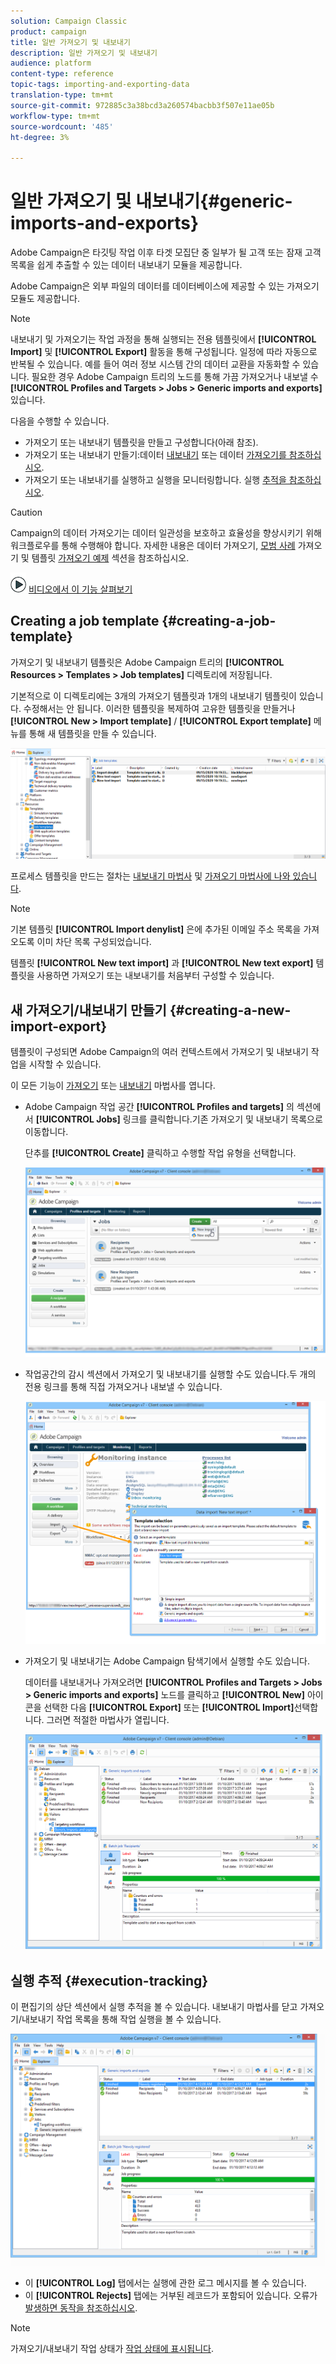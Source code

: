 ```yaml
---
solution: Campaign Classic
product: campaign
title: 일반 가져오기 및 내보내기
description: 일반 가져오기 및 내보내기
audience: platform
content-type: reference
topic-tags: importing-and-exporting-data
translation-type: tm+mt
source-git-commit: 972885c3a38bcd3a260574bacbb3f507e11ae05b
workflow-type: tm+mt
source-wordcount: '485'
ht-degree: 3%

---
```



# 일반 가져오기 및 내보내기{#generic-imports-and-exports}

Adobe Campaign은 타깃팅 작업 이후 타겟 모집단 중 일부가 될 고객 또는 잠재 고객 목록을 쉽게 추출할 수 있는 데이터 내보내기 모듈을 제공합니다.

Adobe Campaign은 외부 파일의 데이터를 데이터베이스에 제공할 수 있는 가져오기 모듈도 제공합니다.

>[!NOTE]
>
>내보내기 및 가져오기는 작업 과정을 통해 실행되는 전용 템플릿에서 **[!UICONTROL Import]** 및 **[!UICONTROL Export]** 활동을 통해 구성됩니다. 일정에 따라 자동으로 반복될 수 있습니다. 예를 들어 여러 정보 시스템 간의 데이터 교환을 자동화할 수 있습니다. 필요한 경우 Adobe Campaign 트리의 노드를 통해 가끔 가져오거나 내보낼 수 **[!UICONTROL Profiles and Targets > Jobs > Generic imports and exports]** 있습니다.

다음을 수행할 수 있습니다.

* 가져오기 또는 내보내기 템플릿을 만들고 구성합니다(아래 참조).
* 가져오기 또는 내보내기 만들기:데이터 [내보내기](../../platform/using/exporting-data.md) 또는 데이터 [가져오기를 참조하십시오](../../platform/using/importing-data.md).
* 가져오기 또는 내보내기를 실행하고 실행을 모니터링합니다. 실행 [추적을 참조하십시오](#execution-tracking).

>[!CAUTION]
>
>Campaign의 데이터 가져오기는 데이터 일관성을 보호하고 효율성을 향상시키기 위해 워크플로우를 통해 수행해야 합니다. 자세한 내용은 데이터 가져오기, [모범 사례](../../workflow/using/importing-data.md)[](../../workflow/using/importing-data.md#best-practices-when-importing-data) 가져오기 및 템플릿 [가져오기 예제](../../workflow/using/importing-data.md#setting-up-a-recurring-import) 섹션을 참조하십시오.

![](assets/do-not-localize/how-to-video.png) [비디오에서 이 기능 살펴보기](../../platform/using/exporting-and-importing-profiles.md#import-profiles-video)

## Creating a job template {#creating-a-job-template}

가져오기 및 내보내기 템플릿은 Adobe Campaign 트리의 **[!UICONTROL Resources > Templates > Job templates]** 디렉토리에 저장됩니다.

기본적으로 이 디렉토리에는 3개의 가져오기 템플릿과 1개의 내보내기 템플릿이 있습니다. 수정해서는 안 됩니다. 이러한 템플릿을 복제하여 고유한 템플릿을 만들거나 **[!UICONTROL New > Import template]** / **[!UICONTROL Export template]** 메뉴를 통해 새 템플릿을 만들 수 있습니다.

![](assets/s_ncs_user_export_wizard_template_create.png)

프로세스 템플릿을 만드는 절차는 [내보내기 마법사](../../platform/using/exporting-data.md#export-wizard) 및 [가져오기 마법사에 나와 있습니다](../../platform/using/importing-data.md#import-wizard).

>[!NOTE]
>
>기본 템플릿 **[!UICONTROL Import denylist]** 은에 추가된 이메일 주소 목록을 가져오도록 이미 차단 목록 구성되었습니다.
> 
>템플릿 **[!UICONTROL New text import]** 과 **[!UICONTROL New text export]** 템플릿을 사용하면 가져오기 또는 내보내기를 처음부터 구성할 수 있습니다.

## 새 가져오기/내보내기 만들기 {#creating-a-new-import-export}

템플릿이 구성되면 Adobe Campaign의 여러 컨텍스트에서 가져오기 및 내보내기 작업을 시작할 수 있습니다.

이 모든 기능이 [가져오기](../../platform/using/importing-data.md) 또는 [내보내기](../../platform/using/exporting-data.md#export-wizard) 마법사를 엽니다.

* Adobe Campaign 작업 공간 **[!UICONTROL Profiles and targets]** 의 섹션에서 **[!UICONTROL Jobs]** 링크를 클릭합니다.기존 가져오기 및 내보내기 목록으로 이동합니다.

   단추를 **[!UICONTROL Create]** 클릭하고 수행할 작업 유형을 선택합니다.

   ![](assets/s_ncs_user_import_from_home.png)

* 작업공간의 감시 섹션에서 가져오기 및 내보내기를 실행할 수도 있습니다.두 개의 전용 링크를 통해 직접 가져오거나 내보낼 수 있습니다.

   ![](assets/s_ncs_user_import_from_production.png)

* 가져오기 및 내보내기는 Adobe Campaign 탐색기에서 실행할 수도 있습니다.

   데이터를 내보내거나 가져오려면 **[!UICONTROL Profiles and Targets > Jobs > Generic imports and exports]** 노드를 클릭하고 **[!UICONTROL New]** 아이콘을 선택한 다음 **[!UICONTROL Export]** 또는 **[!UICONTROL Import]**&#x200B;선택합니다. 그러면 적절한 마법사가 열립니다.

   ![](assets/s_ncs_user_export_wizard_launch_from_menu.png)

## 실행 추적 {#execution-tracking}

이 편집기의 상단 섹션에서 실행 추적을 볼 수 있습니다. 내보내기 마법사를 닫고 가져오기/내보내기 작업 목록을 통해 작업 실행을 볼 수 있습니다.

![](assets/s_ncs_user_export_list_and_details.png)

* 이 **[!UICONTROL Log]** 탭에서는 실행에 관한 로그 메시지를 볼 수 있습니다.
* 이 **[!UICONTROL Rejects]** 탭에는 거부된 레코드가 포함되어 있습니다. 오류가 [발생하면 동작을 참조하십시오](../../platform/using/importing-data.md#behavior-in-the-event-of-an-error).

>[!NOTE]
>
>가져오기/내보내기 작업 상태가 [작업 상태에 표시됩니다](../../platform/using/importing-data.md#job-statuses).

